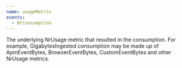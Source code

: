 ```yaml
---
name: usageMetric
events:
  - NrConsumption
---
```


The underlying NrUsage metric that resulted in the consumption. For example, GigabytesIngested consumption may be made up of ApmEventBytes, BrowserEventBytes, CustomEventBytes and other NrUsage metrics.